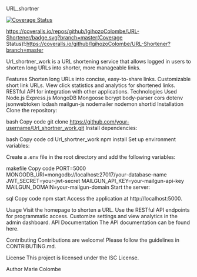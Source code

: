 URL_shortner

[![Coverage Status](https://coveralls.io/repos/github/IgihozoColombe/URL-Shortener/badge.svg?branch=master)](https://coveralls.io/github/IgihozoColombe/URL-Shortener?branch=master)


https://coveralls.io/repos/github/IgihozoColombe/URL-Shortener/badge.svg?branch=master(Coverage Status)!:https://coveralls.io/github/IgihozoColombe/URL-Shortener?branch=master


Url_shortner_work is a URL shortening service that allows logged in users to shorten long URLs into shorter, more manageable links.

Features
Shorten long URLs into concise, easy-to-share links.
Customizable short link URLs.
View click statistics and analytics for shortened links.
RESTful API for integration with other applications.
Technologies Used
Node.js
Express.js
MongoDB
Mongoose
bcrypt
body-parser
cors
dotenv
jsonwebtoken
lodash
mailgun-js
nodemailer
nodemon
shortid
Installation
Clone the repository:

bash
Copy code
git clone https://github.com/your-username/Url_shortner_work.git
Install dependencies:

bash
Copy code
cd Url_shortner_work
npm install
Set up environment variables:

Create a .env file in the root directory and add the following variables:

makefile
Copy code
PORT=5000
MONGODB_URI=mongodb://localhost:27017/your-database-name
JWT_SECRET=your-jwt-secret
MAILGUN_API_KEY=your-mailgun-api-key
MAILGUN_DOMAIN=your-mailgun-domain
Start the server:

sql
Copy code
npm start
Access the application at http://localhost:5000.

Usage
Visit the homepage to shorten a URL.
Use the RESTful API endpoints for programmatic access.
Customize settings and view analytics in the admin dashboard.
API Documentation
The API documentation can be found here.

Contributing
Contributions are welcome! Please follow the guidelines in CONTRIBUTING.md.

License
This project is licensed under the ISC License.

Author
Marie Colombe


